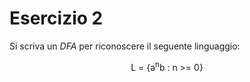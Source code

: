 # Esercizio 2

Si scriva un *DFA* per riconoscere il seguente linguaggio:

<center>
L = {a<sup>n</sup>b : n >= 0}
</center>
